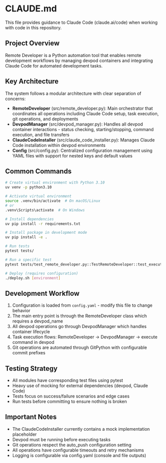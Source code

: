 # CLAUDE.md

This file provides guidance to Claude Code (claude.ai/code) when working with code in this repository.

## Project Overview

Remote Developer is a Python automation tool that enables remote development workflows by managing devpod containers and integrating Claude Code for automated development tasks.

## Key Architecture

The system follows a modular architecture with clear separation of concerns:

- **RemoteDeveloper** (src/remote_developer.py): Main orchestrator that coordinates all operations including Claude Code setup, task execution, git operations, and deployments
- **DevpodManager** (src/devpod_manager.py): Handles all devpod container interactions - status checking, starting/stopping, command execution, and file transfers
- **ClaudeCodeInstaller** (src/claude_code_installer.py): Manages Claude Code installation within devpod environments
- **Config** (src/config.py): Centralized configuration management using YAML files with support for nested keys and default values

## Common Commands

```bash
# Create virtual environment with Python 3.10
uv venv -p python3.10

# Activate virtual environment
source .venv/bin/activate  # On macOS/Linux
# or
.venv\Scripts\activate  # On Windows

# Install dependencies
uv pip install -r requirements.txt

# Install package in development mode
uv pip install -e .

# Run tests
pytest tests/

# Run a specific test
pytest tests/test_remote_developer.py::TestRemoteDeveloper::test_execute_task_success -v

# Deploy (requires configuration)
./deploy.sh [environment]
```

## Development Workflow

1. Configuration is loaded from `config.yaml` - modify this file to change behavior
2. The main entry point is through the RemoteDeveloper class which requires a devpod_name
3. All devpod operations go through DevpodManager which handles container lifecycle
4. Task execution flows: RemoteDeveloper → DevpodManager → execute command in devpod
5. Git operations are automated through GitPython with configurable commit prefixes

## Testing Strategy

- All modules have corresponding test files using pytest
- Heavy use of mocking for external dependencies (devpod, Claude Code)
- Tests focus on success/failure scenarios and edge cases
- Run tests before committing to ensure nothing is broken

## Important Notes

- The ClaudeCodeInstaller currently contains a mock implementation placeholder
- Devpod must be running before executing tasks
- Git operations respect the auto_push configuration setting
- All operations have configurable timeouts and retry mechanisms
- Logging is configurable via config.yaml (console and file outputs)